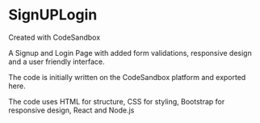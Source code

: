 # SignUPLogin
Created with CodeSandbox

A Signup and Login Page with added form validations, responsive design and a user friendly interface.

The code is initially written on the CodeSandbox platform and exported here.

The code uses HTML for structure, CSS for styling, Bootstrap for responsive design, React and Node.js
